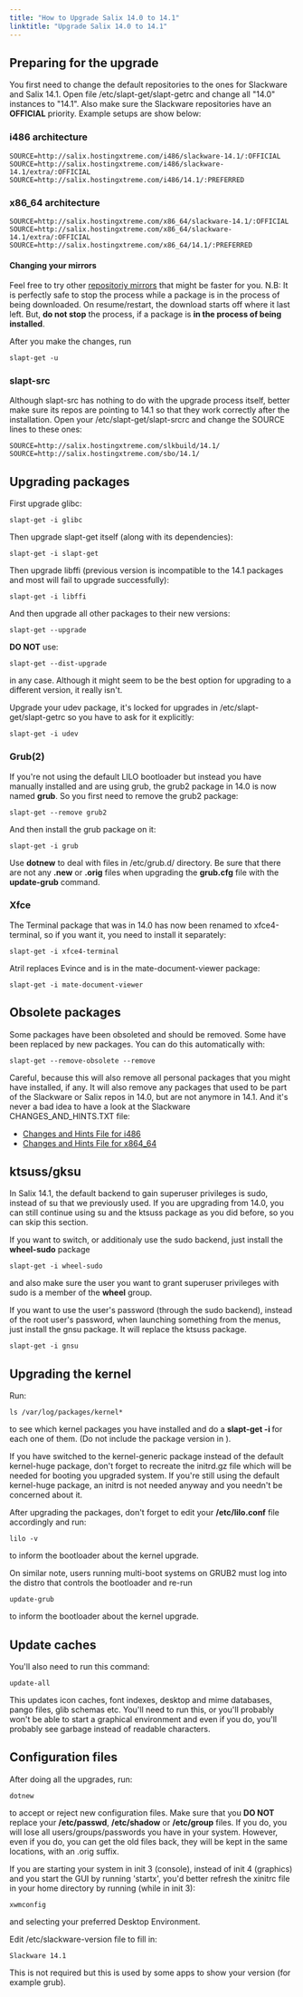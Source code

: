 ```yaml
---
title: "How to Upgrade Salix 14.0 to 14.1"
linktitle: "Upgrade Salix 14.0 to 14.1"
---
```


## Preparing for the upgrade 

You first need to change the default repositories to the ones for Slackware and
Salix 14.1. Open file /etc/slapt-get/slapt-getrc and change all "14.0"
instances to "14.1". Also make sure the Slackware repositories have an
**OFFICIAL** priority. Example setups are show below:

### i486 architecture 

```
SOURCE=http://salix.hostingxtreme.com/i486/slackware-14.1/:OFFICIAL
SOURCE=http://salix.hostingxtreme.com/i486/slackware-14.1/extra/:OFFICIAL
SOURCE=http://salix.hostingxtreme.com/i486/14.1/:PREFERRED
```

### x86_64 architecture 

```
SOURCE=http://salix.hostingxtreme.com/x86_64/slackware-14.1/:OFFICIAL
SOURCE=http://salix.hostingxtreme.com/x86_64/slackware-14.1/extra/:OFFICIAL
SOURCE=http://salix.hostingxtreme.com/x86_64/14.1/:PREFERRED
```

#### Changing your mirrors 

Feel free to try other [repositoriy mirrors](/user/repository-mirrors) that
might be faster for you. N.B: It is perfectly safe to stop the process while a
package is in the process of being downloaded. On resume/restart, the download
starts off where it last left. But, **do not stop** the process, if a package
is **in the process of being installed**.

After you make the changes, run

```
slapt-get -u
```

### slapt-src 

Although slapt-src has nothing to do with the upgrade process itself, better
make sure its repos are pointing to 14.1 so that they work correctly after the
installation. Open your /etc/slapt-get/slapt-srcrc and change the SOURCE lines
to these ones:

```
SOURCE=http://salix.hostingxtreme.com/slkbuild/14.1/
SOURCE=http://salix.hostingxtreme.com/sbo/14.1/
```

## Upgrading packages 

First upgrade glibc:

```
slapt-get -i glibc
```

Then upgrade slapt-get itself (along with its dependencies):

```
slapt-get -i slapt-get
```

Then upgrade libffi (previous version is incompatible to the 14.1 packages and
most will fail to upgrade successfully):

```
slapt-get -i libffi
```

And then upgrade all other packages to their new versions:

```
slapt-get --upgrade
```

**DO NOT** use:

```
slapt-get --dist-upgrade
```

in any case. Although it might seem to be the best option for upgrading to a
different version, it really isn't.

Upgrade your udev package, it's locked for upgrades in
/etc/slapt-get/slapt-getrc so you have to ask for it explicitly:

```
slapt-get -i udev
```

### Grub(2) 

If you're not using the default LILO bootloader but instead you have manually
installed and are using grub, the grub2 package in 14.0 is now named **grub**.
So you first need to remove the grub2 package:

```
slapt-get --remove grub2
```

And then install the grub package on it:

```
slapt-get -i grub
```

Use **dotnew** to deal with files in /etc/grub.d/ directory. Be sure that there
are not any **.new** or **.orig** files when upgrading the **grub.cfg** file
with the **update-grub** command.

### Xfce 

The Terminal package that was in 14.0 has now been renamed to xfce4-terminal,
so if you want it, you need to install it separately:

```
slapt-get -i xfce4-terminal
```

Atril replaces Evince and is in the mate-document-viewer package:

```
slapt-get -i mate-document-viewer
```

## Obsolete packages 

Some packages have been obsoleted and should be removed. Some have been
replaced by new packages. You can do this automatically with:

```
slapt-get --remove-obsolete --remove
```

Careful, because this will also remove all personal packages that you might
have installed, if any. It will also remove any packages that used to be part
of the Slackware or Salix repos in 14.0, but are not anymore in 14.1. And it's
never a bad idea to have a look at the Slackware CHANGES_AND_HINTS.TXT file:

* [Changes and Hints File for i486](https://slackware.uk/slackware/slackware-14.1/CHANGES_AND_HINTS.TXT)
* [Changes and Hints File for x864_64](https://slackware.uk/slackware/slackware64-14.1/CHANGES_AND_HINTS.TXT)

## ktsuss/gksu 

In Salix 14.1, the default backend to gain superuser privileges is sudo,
instead of su that we previously used. If you are upgrading from 14.0, you can
still continue using su and the ktsuss package as you did before, so you can
skip this section.

If you want to switch, or additionaly use the sudo backend, just install the
**wheel-sudo** package

```
slapt-get -i wheel-sudo
```

and also make sure the user you want to grant superuser privileges with sudo is
a member of the **wheel** group.

If you want to use the user's password (through the sudo backend), instead of
the root user's password, when launching something from the menus, just install
the gnsu package. It will replace the ktsuss package.

```
slapt-get -i gnsu
```

## Upgrading the kernel 

Run:

```
ls /var/log/packages/kernel*
```

to see which kernel packages you have installed and do a **slapt-get -i
<packagename>** for each one of them. (Do not include the package version in
**<packagename>**).

If you have switched to the kernel-generic package instead of the default
kernel-huge package, don't forget to recreate the initrd.gz file which will be
needed for booting you upgraded system. If you're still using the default
kernel-huge package, an initrd is not needed anyway and you needn't be
concerned about it.

After upgrading the packages, don't forget to edit your **/etc/lilo.conf** file
accordingly and run:

```
lilo -v
```
to inform the bootloader about the kernel upgrade.

On similar note, users running multi-boot systems on GRUB2 must log into the
distro that controls the bootloader and re-run

```
update-grub
```

to inform the bootloader about the kernel upgrade.

## Update caches 

You'll also need to run this command:

```
update-all
```

This updates icon caches, font indexes, desktop and mime databases, pango
files, glib schemas etc. You'll need to run this, or you'll probably won't be
able to start a graphical environment and even if you do, you'll probably see
garbage instead of readable characters.

## Configuration files 

After doing all the upgrades, run:

```
dotnew
```

to accept or reject new configuration files. Make sure that you **DO NOT**
replace your **/etc/passwd**, **/etc/shadow** or **/etc/group** files. If you
do, you will lose all users/groups/passwords you have in your system. However,
even if you do, you can get the old files back, they will be kept in the same
locations, with an .orig suffix.

If you are starting your system in init 3 (console), instead of init 4
(graphics) and you start the GUI by running 'startx', you'd better refresh the
xinitrc file in your home directory by running (while in init 3):

```
xwmconfig
```

and selecting your preferred Desktop Environment.

Edit /etc/slackware-version file to fill in:

```
Slackware 14.1
```

This is not required but this is used by some apps to show your version (for
example grub).

